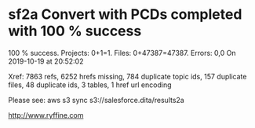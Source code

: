 # sf2a Convert with PCDs completed with 100 % success

100 % success. Projects: 0+1=1.  Files: 0+47387=47387. Errors: 0,0  On 2019-10-19 at 20:52:02

Xref: 7863 refs, 6252 hrefs missing, 784 duplicate topic ids, 157 duplicate files, 48 duplicate ids, 3 tables, 1 href url encoding

Please see: aws s3 sync s3://salesforce.dita/results2a

http://www.ryffine.com
